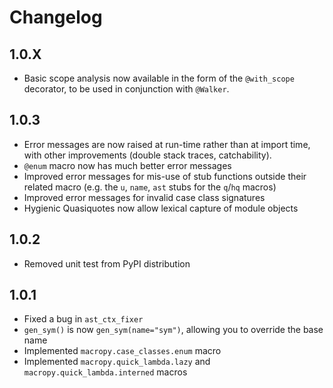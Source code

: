 Changelog
=========

1.0.X
-----
- Basic scope analysis now available in the form of the `@with_scope` decorator, to be used in conjunction with `@Walker`.

1.0.3
-----
- Error messages are now raised at run-time rather than at import time, with other improvements (double stack traces, catchability).
- `@enum` macro now has much better error messages
- Improved error messages for mis-use of stub functions outside their related macro (e.g. the `u`, `name`, `ast` stubs for the `q`/`hq` macros)
- Improved error messages for invalid case class signatures
- Hygienic Quasiquotes now allow lexical capture of module objects

1.0.2
-----
- Removed unit test from PyPI distribution

1.0.1
-----
- Fixed a bug in `ast_ctx_fixer`
- `gen_sym()` is now `gen_sym(name="sym")`, allowing you to override the base name
- Implemented `macropy.case_classes.enum` macro
- Implemented `macropy.quick_lambda.lazy` and `macropy.quick_lambda.interned` macros


